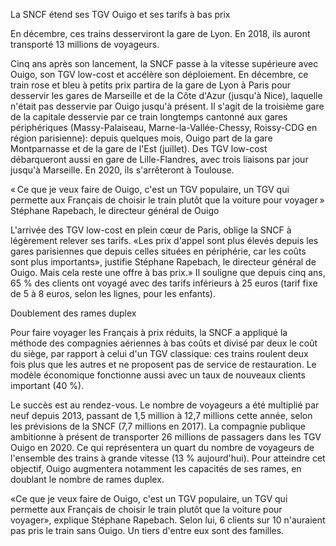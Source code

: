 La SNCF étend ses TGV Ouigo et ses tarifs à bas prix

En décembre, ces trains desserviront la gare de Lyon. En 2018, ils auront transporté 13 millions de voyageurs.

Cinq ans après son lancement, la SNCF passe à la vitesse supérieure avec Ouigo, son TGV low-cost et accélère son déploiement. En décembre, ce train rose et bleu à petits prix partira de la gare de Lyon à Paris pour desservir les gares de Marseille et de la Côte d'Azur (jusqu'à Nice), laquelle n'était pas desservie par Ouigo jusqu'à présent. Il s'agit de la troisième gare de la capitale desservie par ce train longtemps cantonné aux gares périphériques (Massy-Palaiseau, Marne-la-Vallée-Chessy, Roissy-CDG en région parisienne): depuis quelques mois, Ouigo part de la gare Montparnasse et de la gare de l'Est (juillet). Des TGV low-cost débarqueront aussi en gare de Lille-Flandres, avec trois liaisons par jour jusqu'à Marseille. En 2020, ils s'arrêteront à Toulouse.



« Ce que je veux faire de Ouigo, c'est un TGV populaire, un TGV qui permette aux Français de choisir le train plutôt que la voiture pour voyager »
    Stéphane Rapebach, le directeur général de Ouigo
    
    
L'arrivée des TGV low-cost en plein cœur de Paris, oblige la SNCF à légèrement relever ses tarifs. «Les prix d'appel sont plus élevés depuis les gares parisiennes que depuis celles situées en périphérie, car les coûts sont plus importants», justifie Stéphane Rapebach, le directeur général de Ouigo. Mais cela reste une offre à bas prix.» Il souligne que depuis cinq ans, 65 % des clients ont voyagé avec des tarifs inférieurs à 25 euros (tarif fixe de 5 à 8 euros, selon les lignes, pour les enfants).

Doublement des rames duplex

Pour faire voyager les Français à prix réduits, la SNCF a appliqué la méthode des compagnies aériennes à bas coûts et divisé par deux le coût du siège, par rapport à celui d'un TGV classique: ces trains roulent deux fois plus que les autres et ne proposent pas de service de restauration. Le modèle économique fonctionne aussi avec un taux de nouveaux clients important (40 %).

Le succès est au rendez-vous. Le nombre de voyageurs a été multiplié par neuf depuis 2013, passant de 1,5 million à 12,7 millions cette année, selon les prévisions de la SNCF (7,7 millions en 2017). La compagnie publique ambitionne à présent de transporter 26 millions de passagers dans les TGV Ouigo en 2020. Ce qui représentera un quart du nombre de voyageurs de l'ensemble des trains à grande vitesse (13 % aujourd'hui). Pour atteindre cet objectif, Ouigo augmentera notamment les capacités de ses rames, en doublant le nombre de rames duplex.

«Ce que je veux faire de Ouigo, c'est un TGV populaire, un TGV qui permette aux Français de choisir le train plutôt que la voiture pour voyager», explique Stéphane Rapebach. Selon lui, 6 clients sur 10 n'auraient pas pris le train sans Ouigo. Un tiers d'entre eux sont des familles.

